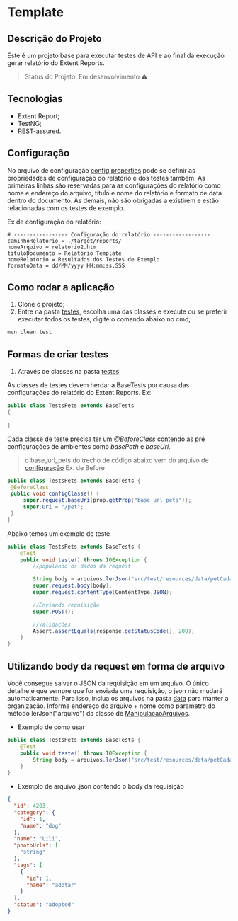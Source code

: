 # Template
## Descrição do Projeto
Este é um projeto base para executar testes de API e ao final da execução gerar relatório do Extent Reports.

> Status do Projeto: Em desenvolvimento :warning:

## Tecnologias
- Extent Report;
- TestNG;
- REST-assured.

## Configuração
No arquivo de configuração [config.properties](src/test/resources/config.properties) pode se definir as propriedades de configuração do relatório e dos testes também.
As primeiras linhas são reservadas para as configurações do relatório como nome e endereço do arquivo, título e nome do relatório e formato de data dentro do documento. As demais, não são obrigadas a existirem e estão relacionadas com os testes de exemplo.

Ex de configuração do relatório:
```properties
# ----------------- Configuração do relatório ------------------
caminhoRelatorio = ./target/reports/
nomeArquivo = relatorio2.htm
tituloDocumento = Relatório Template
nomeRelatorio = Resultados dos Testes de Exemplo
formatoData = dd/MM/yyyy HH:mm:ss.SSS
````

## Como rodar a aplicação
1. Clone o projeto;
2. Entre na pasta [testes](src/test/java/testes), escolha uma das classes e execute ou se preferir executar todos os testes, digite o comando abaixo no cmd;
```bash
mvn clean test
```

## Formas de criar testes

1. Através de classes na pasta [testes](src/test/java/testes)

As classes de testes devem herdar a BaseTests por causa das configurações do relatório do Extent Reports. Ex:
```java
public class TestsPets extends BaseTests
{
    
}
```

Cada classe de teste precisa ter um _@BeforeClass_ contendo as pré configurações de ambientes como _basePath_ e _baseUri_.
> o base_url_pets do trecho de código abaixo vem do arquivo de [configuração](src/test/resources/config.properties)
Ex. de Before
   ```java
public class TestsPets extends BaseTests {
    @BeforeClass
    public void configClasse() {
        super.request.baseUri(prop.getProp("base_url_pets"));
        super.uri = "/pet";
    }
}
   ```

Abaixo temos um exemplo de teste

```java
public class TestsPets extends BaseTests {
    @Test
    public void teste() throws IOException {
        //populando os dados da request

        String body = arquivos.lerJson("src/test/resources/data/petCadastrar.json");
        super.request.body(body);
        super.request.contentType(ContentType.JSON);

        //Enviando requisição
        super.POST();

        //Validações
        Assert.assertEquals(response.getStatusCode(), 200);
    }
}
   ```

## Utilizando body da request em forma de arquivo
Você consegue salvar o JSON da requisição em um arquivo. O único detalhe é que sempre que for enviada uma requisição, o json não mudará automaticamente. 
Para isso, inclua os arquivos na pasta [data](src/test/resources/data) para manter a organização. Informe endereço do arquivo + nome como parametro do método lerJson("arquivo")
da classe de [ManipulacaoArquivos](src/test/java/utils/ManipulacaoArquivos.java). 
- Exemplo de como usar
```java
public class TestsPets extends BaseTests {
    @Test
    public void teste() throws IOException {
        String body = arquivos.lerJson("src/test/resources/data/petCadastrar.json");
    }
}
```
- Exemplo de arquivo .json contendo o body da requisição
```json
{
  "id": 4203,
  "category": {
    "id": 1,
    "name": "dog"
  },
  "name": "Lili",
  "photoUrls": [
    "string"
  ],
  "tags": [
    {
      "id": 1,
      "name": "adotar"
    }
  ],
  "status": "adopted"
}
```